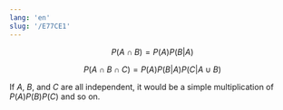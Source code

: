 ```yaml
---
lang: 'en'
slug: '/E77CE1'
---
```


$$
{P(A \cap B)} = P(A)P(B|A)
$$

$$
{P(A \cap B \cap C)} = P(A)P(B|A)P(C|A \cup B)
$$

If $A$, $B$, and $C$ are all independent, it would be a simple multiplication of $P(A)P(B)P(C)$ and so on.
